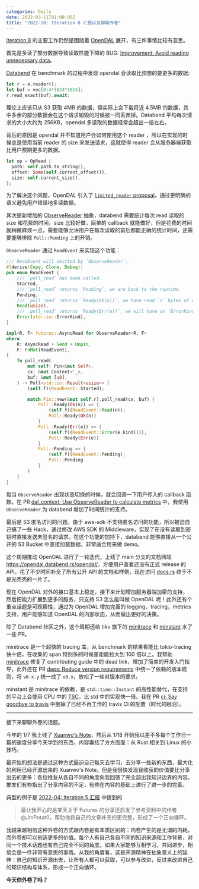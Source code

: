 ```yaml
---
categories: Daily
date: 2022-03-11T01:00:00Z
title: "2022-10: Iteration 8 汇报以及聊聊外卷"
---
```


[Iteration 8](https://github.com/users/Xuanwo/projects/2/views/1?filterQuery=iteration%3A%22Iteration+8%22) 的主要工作仍然是围绕着 [OpenDAL](https://github.com/datafuselabs/opendal) 展开，有三件事情比较有意思。

首先是多读了部分数据导致读取性能下降的 BUG: [Improvement: Avoid reading unnecessary data](https://github.com/datafuselabs/opendal/issues/86)。

[Databend](https://github.com/datafuselabs/databend) 在 benchmark 的过程中发现 opendal 会读取比预想的要更多的数据:

```rust
let r = o.reader();
let buf = vec[0;4*1024*1024];
r.read_exact(buf).await;
```

理论上应该只从 S3 获取 4MB 的数据，但实际上会下载将近 4.5MB 的数据，其中多余的部分数据会在这个请求销毁的时候被一同丢弃掉。Databend 平均每次请求的大小大约为 256KB，opendal 多读取的数据经常会超出一倍左右。

背后的原因是 opendal 并不知道用户会如何使用这个 reader ，所以在实现的时候总是使用当前 reader 的 size 来发送请求，这就使得 reader 会从服务器端获取比用户预期更多的数据。

```rust
let op = OpRead {
  path: self.path.to_string(),
  offset: Some(self.current_offset()),
  size: self.current_size(),
};
```

为了解决这个问题，OpenDAL 引入了 [`limited_reader` proposal](https://github.com/datafuselabs/opendal/blob/main/docs/rfcs/0090-limited-reader.md)，通过更明确的语义避免用户错误地多读数据。

其次是新增加的 [ObserveReader](https://github.com/datafuselabs/opendal/blob/main/src/readers/observer.rs) 抽象，databend 需要统计每次 read 读取的 size 和花费的时间。size 比较好做，简单的 callback 就能做好，但是花费的时间就稍微麻烦一点，需要能够允许用户在每次读取的前后都能正确的统计时间，还需要能够排除 `Poll::Pending` 上的开销。

`ObserveReader` 通过 `ReadEvent` 来实现这个功能：

```rust
/// ReadEvent will emitted by `ObserveReader`.
#[derive(Copy, Clone, Debug)]
pub enum ReadEvent {
    /// `poll_read` has been called.
    Started,
    /// `poll_read` returns `Pending`, we are back to the runtime.
    Pending,
    /// `poll_read` returns `Ready(Ok(n))`, we have read `n` bytes of data.
    Read(usize),
    /// `poll_read` returns `Ready(Err(e))`, we will have an `ErrorKind` here.
    Error(std::io::ErrorKind),
}

impl<R, F> futures::AsyncRead for ObserveReader<R, F>
where
    R: AsyncRead + Send + Unpin,
    F: FnMut(ReadEvent),
{
    fn poll_read(
        mut self: Pin<&mut Self>,
        cx: &mut Context<'_>,
        buf: &mut [u8],
    ) -> Poll<std::io::Result<usize>> {
        (self.f)(ReadEvent::Started);

        match Pin::new(&mut self.r).poll_read(cx, buf) {
            Poll::Ready(Ok(n)) => {
                (self.f)(ReadEvent::Read(n));
                Poll::Ready(Ok(n))
            }
            Poll::Ready(Err(e)) => {
                (self.f)(ReadEvent::Error(e.kind()));
                Poll::Ready(Err(e))
            }
            Poll::Pending => {
                (self.f)(ReadEvent::Pending);
                Poll::Pending
            }
        }
    }
}
```

每当 `ObserveReader` 出现状态切换的时候，就会回调一下用户传入的 callback 函数。在 PR [dal_context: Use ObserveReader to calculate metrics](https://github.com/datafuselabs/databend/pull/4298) 中，我使用 `ObserveReader` 为 databend 增加了时间统计的支持。

最后是 S3 匿名访问的问题。由于 aws-sdk 不支持匿名访问的功能，所以被迫自己搞了一些 Hack，通过修改 AWS SDK 的 Middleware，实现了在没有读取到密钥时直接发送未签名的请求。在这个功能的加持下，databend 能够直接从一个公开的 S3 Bucket 中直接加载数据，非常适合用来做 demo。

这个周期推动 OpenDAL 进行了一轮迭代，上线了 main 分支的文档网站 <https://opendal.databend.rs/opendal/>，方便用户查看还没有正式 release 的 API。花了不少时间补全了所有公开 API 的文档和样例，现在访问 [docs.rs](https://docs.rs/opendal/0.2.1/opendal/) 终于不是光秃秃的一片了。

现在 OpenDAL 对外的接口基本上稳定，接下来计划增加服务器端加密的支持，然后把能力扩展到更多的服务，只支持 S3 怎么能叫做 OpenDAL 呢！此外还有个重点话题是可观察性，通过为 OpenDAL 增加完善的 logging，tracing，metrics 支持，用户能够知道 OpenDAL 的内部状态，从而做出更好的决策。

除了 Databend 社区之外，这个周期还给 tikv 旗下的 [minitrace](https://github.com/tikv/minitrace-rust) 和 [minstant](https://github.com/tikv/minstant) 水了一些 PR。

minitrace 是一个超快的 tracing 库，从 benchmark 的结果看能比 tokio-tracing 快十倍，在收集的 span 特别多的时候差距能拉大到 100 倍以上。我帮助 [minitrace](https://github.com/tikv/minitrace-rust) 修复了 contributing guide 中的 dead link，增加了简单的开发入门指导，此外还在 PR [deps: Reduce version requirements](https://github.com/tikv/minitrace-rust/pull/108) 中统一了依赖的版本规则，将 `v0.x.y` 统一成了 `v0.x`，放松了一些对版本的要求。

minstant 是 minitrace 的依赖，是 `std::time::Instant` 的高性能替代，在支持的平台上会使用 CPU 中的 [TSC](https://en.wikipedia.org/wiki/Time_Stamp_Counter)，比 std 中的实现快一倍。我在 PR [ci: Say goodbye to travis](https://github.com/tikv/minstant/pull/22) 中删掉了已经不再工作的 travis CI 的配置（时代的眼泪）。

---

接下来聊聊外卷的话题。

今年的 1/7 我上线了 [Xuanwo's Note](https://note.xuanwo.io/)，然后从 1/18 开始我以差不多每个工作日一篇的速度分享今天学到的东西，内容囊括了方方面面：从 Rust 相关到 Linux 的小技巧。

最开始的想法是通过这种方式逼迫自己每天去学习，去分享一些新的东西，最大化的利用已经开源出来的 Xuanwo's Note。但是我很快发现我收获的价值要比分享出去的更多：各位推友从各自不同的角度向我回馈了完全超出我知识边界的内容。推友们有些指出了分享内容的不足，有些在内容的基础上进行了进一步的完善。

典型的例子是 [2022-04: Iteration 5 汇报](https://xuanwo.io/reports/2022-04/) 中提到的

> 最让我开心的是某天关于 Futures 的分享还启发了参考资料中的作者 @JmPotat0，帮助他将自己的文章补充的更完整，形成了一个正向循环。

我越来越相信这种外卷的方式跟内卷是有本质区别的：内卷产生的是无谓的内耗，而外卷却可以创造更多的价值。每个人有自己各自不同的知识来源和工作背景，对同一个技术话题也有自己完全不同的角度。如果大家能够互相学习，共同进步，相信会是一件非常有意思的事情。从我的角度看，这是开源精神在抽象意义上的延伸：自己的知识开源出去，让所有人都可以获取，可以参与改进，反过来改进自己的知识结构与体系，形成一个正向循环。

**今天你外卷了吗？**

